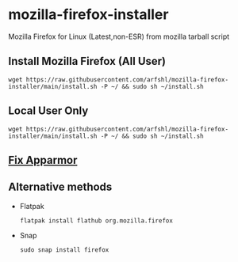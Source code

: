 # mozilla-firefox-installer
Mozilla Firefox for Linux (Latest,non-ESR) from mozilla tarball script
## Install Mozilla Firefox (All User)

    wget https://raw.githubusercontent.com/arfshl/mozilla-firefox-installer/main/install.sh -P ~/ && sudo sh ~/install.sh

## Local User Only

    wget https://raw.githubusercontent.com/arfshl/mozilla-firefox-installer/main/install.sh -P ~/ && sudo sh ~/install.sh

## [Fix Apparmor](https://github.com/arfshl/mozilla-firefox-installer/blob/main/fix-apparmor.md)
 
## Alternative methods
- Flatpak

      flatpak install flathub org.mozilla.firefox

- Snap

      sudo snap install firefox


